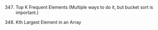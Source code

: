 347. Top K Frequent Elements (Multiple ways to do it, but bucket sort is important.)

215. Kth Largest Element in an Array

